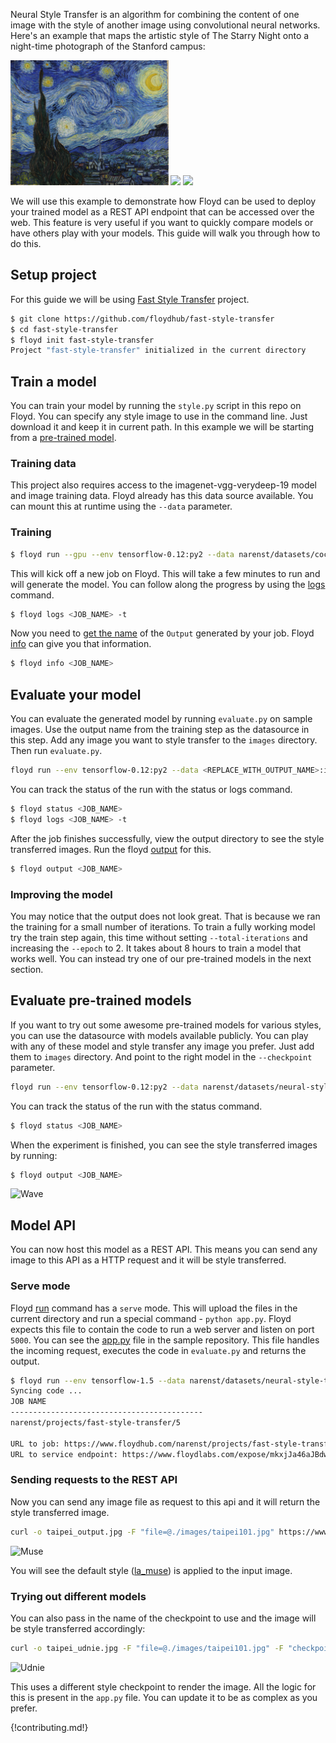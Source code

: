 Neural Style Transfer is an algorithm for combining the content of one image with the style of another image
using convolutional neural networks. Here's an example that maps the artistic style of The Starry Night
onto a night-time photograph of the Stanford campus:

<img src="https://raw.githubusercontent.com/jcjohnson/neural-style/master/examples/inputs/starry_night_google.jpg" height="200px">
<img src="https://raw.githubusercontent.com/jcjohnson/neural-style/master/examples/inputs/hoovertowernight.jpg" height="200px">
<img src="https://raw.githubusercontent.com/jcjohnson/neural-style/master/examples/outputs/starry_stanford_bigger.png" width="710px">

We will use this example to demonstrate how Floyd can be used to deploy your trained model as a REST API endpoint that can be accessed over the web.
This feature is very useful if you want to quickly compare models or have others play with your models. This guide will
walk you through how to do this.

## Setup project

For this guide we will be using [Fast Style Transfer](https://github.com/floydhub/fast-style-transfer)
project.

```bash
$ git clone https://github.com/floydhub/fast-style-transfer
$ cd fast-style-transfer
$ floyd init fast-style-transfer
Project "fast-style-transfer" initialized in the current directory
```


## Train a model

You can train your model by running the `style.py` script in this repo on Floyd. You can specify any style image to use in the command line. Just
download it and keep it in current path. In this example we will be starting from a
[pre-trained model](https://github.com/floydhub/fast-style-transfer#evaluating-style-transfer-networks).

### Training data

This project also requires access to the imagenet-vgg-verydeep-19 model and image training data. Floyd already has this data source available.
You can mount this at runtime using the `--data` parameter.

### Training

```bash
$ floyd run --gpu --env tensorflow-0.12:py2 --data narenst/datasets/coco-train-2014/1:images --data narenst/datasets/neural-style-transfer-pre-trained-models/1:models --data floydhub/datasets/imagenet-vgg-verydeep-19/3:vgg "python style.py --vgg-path /vgg/imagenet-vgg-verydeep-19.mat --train-path /images/train2014 --style examples/style/la_muse.jpg --base-model-path /models/la_muse.ckpt --epoch 1 --total-iterations 10 --checkpoint-dir ./checkpoints"
```

This will kick off a new job on Floyd. This will take a few minutes to run and will generate the model. You can follow along the progress
by using the [logs](../commands/logs.md) command.

```bash
$ floyd logs <JOB_NAME> -t
```
Now you need to [get the name](../guides/reusing_output.md) of the `Output` generated by your job. Floyd [info](../commands/info.md) can give you that information.

```bash
$ floyd info <JOB_NAME>
```


## Evaluate your model

You can evaluate the generated model by running `evaluate.py` on sample images. Use the output name from the training step
as the datasource in this step. Add any image you want to style transfer to the `images` directory. Then run `evaluate.py`.

```bash
floyd run --env tensorflow-0.12:py2 --data <REPLACE_WITH_OUTPUT_NAME>:input "python evaluate.py --allow-different-dimensions  --checkpoint /input/checkpoints/fns.ckpt --in-path ./images/ --out-path ./checkpoints"
```
You can track the status of the run with the status or logs command.

```bash
$ floyd status <JOB_NAME>
$ floyd logs <JOB_NAME> -t
```

After the job finishes successfully, view the output directory to see the style transferred images. Run the floyd [output](../commands/output.md)
for this.

```bash
$ floyd output <JOB_NAME>
```


### Improving the model

You may notice that the output does not look great. That is because we ran the training for a small number of iterations. To train
a fully working model try the train step again, this time without setting `--total-iterations` and increasing the `--epoch` to 2.
It takes about 8 hours to train a model that works well. You can instead try one of our pre-trained models in the next section.

## Evaluate pre-trained models

If you want to try out some awesome pre-trained models for various styles, you can use the datasource with models available publicly.
You can play with any of these model and style transfer any image you prefer. Just add them to `images` directory. And point to the
right model in the `--checkpoint` parameter.

```bash
floyd run --env tensorflow-0.12:py2 --data narenst/datasets/neural-style-transfer-pre-trained-models/1:models "python evaluate.py --allow-different-dimensions  --checkpoint /models/checkpoints/la_muse.ckpt --in-path ./images/ --out-path ./checkpoints"
```

You can track the status of the run with the status command.

```bash
$ floyd status <JOB_NAME>
```

When the experiment is finished, you can see the style transferred images by running:

```bash
$ floyd output <JOB_NAME>
```

![Wave](../img/taipei101_wave.jpg)


## Model API

You can now host this model as a REST API. This means you can send any image to this API as a HTTP request and it will be style transferred.

### Serve mode

Floyd [run](../commands/run.md) command has a `serve` mode. This will upload the files in the current directory and run a special command -
`python app.py`. Floyd expects this file to contain the code to run a web server and listen on port `5000`. You can see the
[app.py](https://github.com/floydhub/fast-style-transfer/blob/master/app.py) file in the sample repository. This file handles the
incoming request, executes the code in `evaluate.py` and returns the output.

```bash
$ floyd run --env tensorflow-1.5 --data narenst/datasets/neural-style-transfer-pre-trained-models/1:input --mode serve
Syncing code ...
JOB NAME
-------------------------------------------
narenst/projects/fast-style-transfer/5

URL to job: https://www.floydhub.com/narenst/projects/fast-style-transfer/5
URL to service endpoint: https://www.floydlabs.com/expose/mkxjJa46aJBdwP4AEdKxfU
```


### Sending requests to the REST API

Now you can send any image file as request to this api and it will return the style transferred image.

```bash
curl -o taipei_output.jpg -F "file=@./images/taipei101.jpg" https://www.floydlabs.com/serve/narenst/projects/fast-style-transfer
```

![Muse](../img/taipei_muse.jpg)

You will see the default style ([la_muse](https://github.com/floydhub/fast-style-transfer/blob/master/examples/style/la_muse.jpg)) is applied to the input image.


### Trying out different models

You can also pass in the name of the checkpoint to use and the image will be style transferred accordingly:

```bash
curl -o taipei_udnie.jpg -F "file=@./images/taipei101.jpg" -F "checkpoint=udnie.ckpt"  https://www.floydlabs.com/serve/narenst/projects/fast-style-transfer
```

![Udnie](../img/taipei_udnie.jpg)

This uses a different style checkpoint to render the image. All the logic for this is present in the `app.py` file. You can update it to
be as complex as you prefer.

{!contributing.md!}
